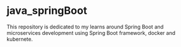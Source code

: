 # java_springBoot
This repository is dedicated to my learns around Spring Boot and microservices development using Spring Boot framework, docker and kubernete.
